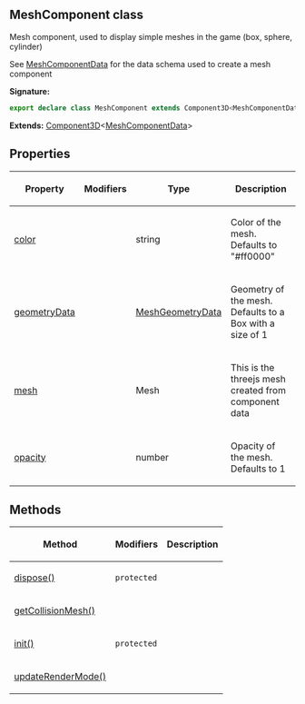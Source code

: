 
## MeshComponent class

Mesh component, used to display simple meshes in the game (box, sphere, cylinder)

See [MeshComponentData](/reference/meshcomponentdata.md) for the data schema used to create a mesh component

**Signature:**

```typescript
export declare class MeshComponent extends Component3D<MeshComponentData> 
```
**Extends:** [Component3D](/reference/component3d.md)<!-- -->&lt;[MeshComponentData](/reference/meshcomponentdata.md)<!-- -->&gt;

## Properties

<table><thead><tr><th>

Property


</th><th>

Modifiers


</th><th>

Type


</th><th>

Description


</th></tr></thead>
<tbody><tr><td>

[color](/reference/meshcomponent/color.md)


</td><td>


</td><td>

string


</td><td>

Color of the mesh. Defaults to "\#ff0000"


</td></tr>
<tr><td>

[geometryData](/reference/meshcomponent/geometrydata.md)


</td><td>


</td><td>

[MeshGeometryData](/reference/meshgeometrydata.md)


</td><td>

Geometry of the mesh. Defaults to a Box with a size of 1


</td></tr>
<tr><td>

[mesh](/reference/meshcomponent/mesh.md)


</td><td>


</td><td>

Mesh


</td><td>

This is the threejs mesh created from component data


</td></tr>
<tr><td>

[opacity](/reference/meshcomponent/opacity.md)


</td><td>


</td><td>

number


</td><td>

Opacity of the mesh. Defaults to 1


</td></tr>
</tbody></table>

## Methods

<table><thead><tr><th>

Method


</th><th>

Modifiers


</th><th>

Description


</th></tr></thead>
<tbody><tr><td>

[dispose()](/reference/meshcomponent/dispose.md)


</td><td>

`protected`


</td><td>


</td></tr>
<tr><td>

[getCollisionMesh()](/reference/meshcomponent/getcollisionmesh.md)


</td><td>


</td><td>


</td></tr>
<tr><td>

[init()](/reference/meshcomponent/init.md)


</td><td>

`protected`


</td><td>


</td></tr>
<tr><td>

[updateRenderMode()](/reference/meshcomponent/updaterendermode.md)


</td><td>


</td><td>


</td></tr>
</tbody></table>
